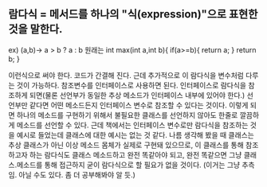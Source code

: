 ## 람다식 = 메서드를 하나의 "식(expression)"으로 표현한 것을 말한다.
ex) (a,b)-> a > b ? a : b 
원래는 int max(int a,int b){
            if(a>=b){
              return a;
            }
            return b;
       }

이런식으로 써야 한다. 코드가 간결해 진다.
근데 추가적으로 이 람다식을 변수처럼 다루는 것이 가능하다. 참조변수를 인터페이스로 사용하면 된다.
인터페이스로 람다식을 참조하게 되면(물론 선언부가 동일한 추상 메소드가 인터페이스 내부에 있어야 한다.) 선언부만 같다면 어떤 메소드든지 인터페이스 변수로 참조할 수 있다는 것이다.
이렇게 되면 하나의 메소드를 구현하기 위해서 불필요한 클래스를 선언하지 않아도 한줄로 깔끔하게 메소드를 선언할 수 있다.
근데 책에서는 인터페이스 변수로만 람다식을 참조하는 것을 예시로 들었는데 클래스에 대한 예시는 없는 것 같다. 나름 생각해 봤을 때 클래스는 추상 클래스가 아닌 이상 메소드 몸체가
실제로 구현돼 있으므로, 이 클래스를 통해 참조 하고자 하는 람다식도 클래스 메소드하고 완전 똑같아야 되고, 완전 똑같으면 그냥 클래스.메소드를 통해 접근하지 굳이 람다식으로 할 필요가
없을 것이다. (이거는 그냥 추측임. 아닐 수도 있다. 좀 더 공부해봐야 알 듯.)
